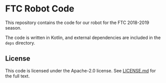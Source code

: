 # FTC Robot Code

This repository contains the code for our robot for the FTC 2018-2019 season.

The code is written in Kotlin, and external dependencies are included in the `deps` directory.

## License

This code is licensed under the Apache-2.0 license.
See [LICENSE.md](LICENSE.md) for the full text.
